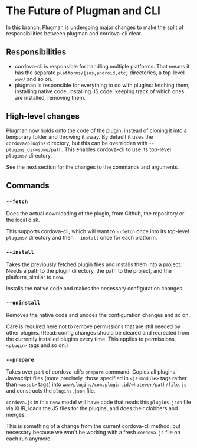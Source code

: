 # The Future of Plugman and CLI

In this branch, Plugman is undergoing major changes to make the split of responsibilities between plugman and cordova-cli clear.

## Responsibilities

* cordova-cli is responsible for handling multiple platforms. That means it has the separate `platforms/{ios,android,etc}` directories, a top-level `www/` and so on.
* plugman is responsible for everything to do with plugins: fetching them, installing native code, installing JS code, keeping track of which ones are installed, removing them.

## High-level changes

Plugman now holds onto the code of the plugin, instead of cloning it into a temporary folder and throwing it away. By default it uses the `cordova/plugins` directory, but this can be overridden with `--plugins_dir=some/path`. This enables cordova-cli to use its top-level `plugins/` directory.

See the next section for the changes to the commands and arguments.

## Commands

### `--fetch`

Does the actual downloading of the plugin, from Github, the repository or the local disk.

This supports cordova-cli, which will want to `--fetch` once into its top-level `plugins/` directory and then `--install` once for each platform.

### `--install`

Takes the previously fetched plugin files and installs them into a project. Needs a path to the plugin directory, the path to the project, and the platform, similar to now.

Installs the native code and makes the necessary configuration changes.

### `--uninstall`

Removes the native code and undoes the configuration changes and so on.

Care is required here not to remove permissions that are still needed by other plugins. (Read: config changes should be cleared and recreated from the currently installed plugins every time. This applies to permissions, `<plugin>` tags and so on.)

### `--prepare`

Takes over part of cordova-cli's `prepare` command. Copies all plugins' Javascript files (more precisely, those specified in `<js-module>` tags rather than `<asset>` tags) into `www/plugins/com.plugin.id/whatever/path/file.js` and constructs the `plugins.json` file.

`cordova.js` in this new model will have code that reads this `plugins.json` file via XHR, loads the JS files for the plugins, and does their clobbers and merges.

This is something of a change from the current cordova-cli method, but necessary because we won't be working with a fresh `cordova.js` file on each run anymore.
